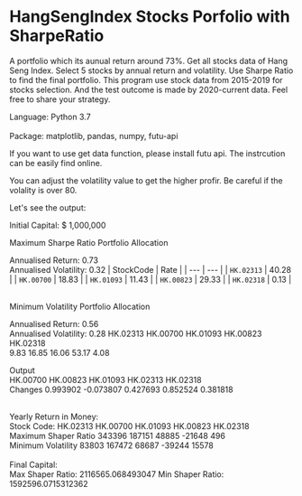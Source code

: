 # HangSengIndex Stocks Porfolio with SharpeRatio
 A portfolio which its aunual return around 73%. Get all stocks data of Hang Seng Index. Select 5 stocks by annual return and volatility. Use Sharpe Ratio to find the final portfolio. This program use stock data from 2015-2019 for stocks selection. And the test outcome is made by 2020-current data. Feel free to share your strategy. <br/>
 
 Language: Python 3.7<br/><br/>
 Package: matplotlib,
          pandas,
          numpy,
          futu-api<br/>


If you want to use get data function, please install futu api. The instrcution can be easily find online.<br/>

You can adjust the volatility value to get the higher profir. Be careful if the volality is over 80.<br/>

Let's see the output:<br/>

Initial Capital: $ 1,000,000 <br/>



Maximum Sharpe Ratio Portfolio Allocation

Annualised Return: 0.73<br/>
Annualised Volatility: 0.32
| StockCode | Rate |
| --- | --- |
| `HK.02313` | 40.28 |
| `HK.00700` | 18.83 |
| `HK.01093` | 11.43 |
| `HK.00823` | 29.33 |
| `HK.02318` | 0.13 |
<br/>

<br/>
Minimum Volatility Portfolio Allocation

Annualised Return: 0.56<br/>
Annualised Volatility: 0.28
HK.02313  HK.00700  HK.01093  HK.00823  HK.02318<br/>
9.83     16.85     16.06     53.17      4.08
<br/>

Output<br/>
         HK.00700  HK.00823  HK.01093  HK.02313  HK.02318<br/>
Changes  0.993902 -0.073807  0.427693  0.852524  0.381818

<br/>
Yearly Return in Money:<br/>
Stock Code:             HK.02313  HK.00700  HK.01093  HK.00823  HK.02318<br/>
Maximum Shaper Ratio    343396    187151     48885    -21648       496<br/>
Minimum Volatility       83803    167472     68687    -39244     15578
<br/><br/>
Final Capital:<br/>
Max Shaper Ratio: 2116565.068493047
Min Shaper Ratio: 1592596.0715312362

